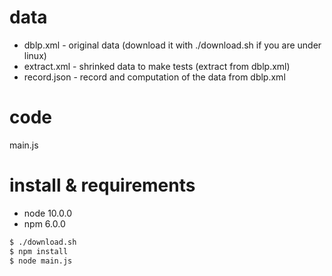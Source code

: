 # data #

- dblp.xml - original data (download it with ./download.sh if you are under linux)
- extract.xml - shrinked data to make tests (extract from dblp.xml)
- record.json - record and computation of the data from dblp.xml

# code #

main.js

# install & requirements #

- node 10.0.0
- npm 6.0.0

```bash 
$ ./download.sh
$ npm install
$ node main.js
```